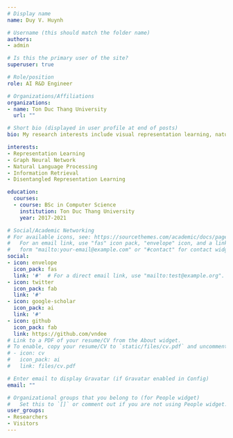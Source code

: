 ```yaml
---
# Display name
name: Duy V. Huynh

# Username (this should match the folder name)
authors:
- admin

# Is this the primary user of the site?
superuser: true

# Role/position
role: AI R&D Engineer

# Organizations/Affiliations
organizations:
- name: Ton Duc Thang University
  url: ""

# Short bio (displayed in user profile at end of posts)
bio: My research interests include visual representation learning, natural language processing and graph neural network.

interests:
- Representation Learning
- Graph Neural Network
- Natural Language Processing
- Information Retrieval
- Disentangled Representation Learning

education:
  courses:
  - course: BSc in Computer Science
    institution: Ton Duc Thang University
    year: 2017-2021

# Social/Academic Networking
# For available icons, see: https://sourcethemes.com/academic/docs/page-builder/#icons
#   For an email link, use "fas" icon pack, "envelope" icon, and a link in the
#   form "mailto:your-email@example.com" or "#contact" for contact widget.
social:
- icon: envelope
  icon_pack: fas
  link: '#'  # For a direct email link, use "mailto:test@example.org".
- icon: twitter
  icon_pack: fab
  link: '#'
- icon: google-scholar
  icon_pack: ai
  link: '#'
- icon: github
  icon_pack: fab
  link: https://github.com/vndee
# Link to a PDF of your resume/CV from the About widget.
# To enable, copy your resume/CV to `static/files/cv.pdf` and uncomment the lines below.
# - icon: cv
#   icon_pack: ai
#   link: files/cv.pdf

# Enter email to display Gravatar (if Gravatar enabled in Config)
email: ""

# Organizational groups that you belong to (for People widget)
#   Set this to `[]` or comment out if you are not using People widget.
user_groups:
- Researchers
- Visitors
---
```

